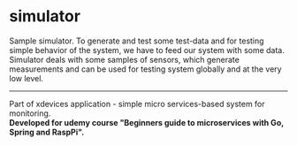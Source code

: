 # simulator

Sample simulator. To generate and test some test-data and for testing simple behavior of the system, we have to feed our system with some data. Simulator deals with some samples of sensors, which generate measurements and can be used for testing system globally and at the very low level.

---

Part of xdevices application - simple micro services-based system for monitoring. <br/>
**Developed for udemy course "Beginners guide to microservices with Go, Spring and RaspPi".**
